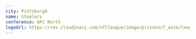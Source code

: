 ```yaml
---
city: Pittsburgh
name: Steelers
conference: AFC North
logoUrl: https://res.cloudinary.com/nflleague/image/private/f_auto/league/xujg9t3t4u5nmjgr54wx
---
```

